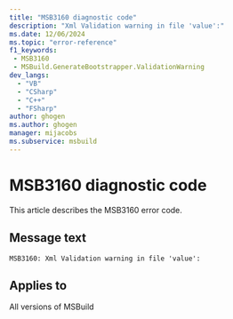 ```yaml
---
title: "MSB3160 diagnostic code"
description: "Xml Validation warning in file 'value':"
ms.date: 12/06/2024
ms.topic: "error-reference"
f1_keywords:
 - MSB3160
 - MSBuild.GenerateBootstrapper.ValidationWarning
dev_langs:
  - "VB"
  - "CSharp"
  - "C++"
  - "FSharp"
author: ghogen
ms.author: ghogen
manager: mijacobs
ms.subservice: msbuild
---
```


# MSB3160 diagnostic code

<!-- :::ErrorDefinitionDescription::: -->
<!-- :::editable-content name="introDescription"::: -->
This article describes the MSB3160 error code.
<!-- :::editable-content-end::: -->

## Message text

`MSB3160: Xml Validation warning in file 'value':`

<!-- :::editable-content name="postOutputDescription"::: -->
<!--
{StrBegin="MSB3160: "}
-->
<!-- :::editable-content-end::: -->
<!-- :::ErrorDefinitionDescription-end::: -->

## Applies to

All versions of MSBuild
